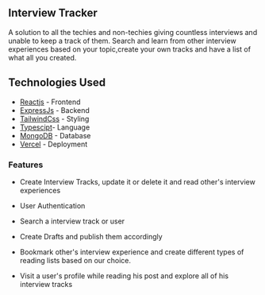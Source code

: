 ## Interview Tracker
 A solution to all the techies and non-techies giving countless interviews and unable to keep a track of them.
 Search and learn from other interview experiences based on your topic,create your own tracks and have a list of what all you created.

## Technologies Used

  - [Reactjs](https://https://react.dev/) - Frontend
  - [ExpressJs](https://expressjs.com/) - Backend
  - [TailwindCss](https://tailwindcss.com/) - Styling
  - [Typescipt](https://www.typescriptlang.org/)- Language
  - [MongoDB](https://www.mongodb.com/) - Database
  - [Vercel](https://vercel.com/) - Deployment


### Features

* Create Interview Tracks, update it or delete it and read other's interview experiences
  
* User Authentication

* Search a interview track or user

* Create Drafts and publish them accordingly

* Bookmark other's interview experience and create different types of reading lists based on our choice.

* Visit a user's profile while reading his post and explore all of his interview tracks

